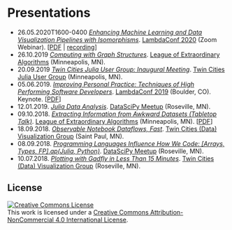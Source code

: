 # Presentations
- 26.05.2020T1600-0400 *[Enhancing Machine Learning and Data Visualization Pipelines with Isomorphisms](https://github.com/jagrafft/presentations/tree/master/enhancing_ml-dv_pipelines_w_isomorphisms)*. [LambdaConf 2020][lc2020] (Zoom Webinar). [[PDF][lc2020pres] | [recording][lc2020presrec]]
- 26.10.2019 *[Computing with Graph Structures](https://github.com/jagrafft/presentations/tree/master/computing_with_graph_structures)*. [League of Extraordinary Algorithms][leam] (Minneapolis, MN).
- 20.09.2019 *[Twin Cities Julia User Group: Inaugural Meeting](https://github.com/jagrafft/presentations/tree/master/tc_julia_user_group_inaugural_meeting)*. [Twin Cities Julia User Group][tcjug] (Minneapolis, MN).
- 05.06.2019. *[Improving Personal Practice: Techniques of High Performing Software Developers](https://github.com/jagrafft/presentations/tree/master/improving_personal_practice)*. [LambdaConf 2019][lc2019] (Boulder, CO). Keynote. [[PDF][lc2019pres]]
- 12.01.2019. *[Julia Data Analysis](https://github.com/jagrafft/presentations/tree/master/julia_data_analysis)*. [DataSciPy Meetup][leam] (Roseville, MN).
- 09.10.2018. *[Extracting Information from Awkward Datasets (Tabletop Talk)](https://github.com/jagrafft/presentations/tree/master/extracting_info_awkward_datasets)*. [League of Extraordinary Algorithms][leam] (Minneapolis, MN). [[PDF][extractpres]]
- 18.09.2018. *[Observable Notebook Dataflows, Fast](https://beta.observablehq.com/@jagrafft/travel-time-for-nil-recurring-reps)*. [Twin Cities (Data) Visualization Group][tcvg] (Saint Paul, MN).
- 08.09.2018. *[Programming Languages Influence How We Code: \[Arrays, Types, FP\].ap(Julia, Python)](https://github.com/jagrafft/presentations/tree/master/arrays_types_fp_julia_python)*. [DataSciPy Meetup][leam] (Roseville, MN).
- 10.07.2018. *[Plotting with Gadfly in Less Than 15 Minutes](https://github.com/jagrafft/presentations/tree/master/plotting_w_gadfly_lt_15min)*. [Twin Cities (Data) Visualization Group][tcvg] (Roseville, MN).

## License
<a rel="license" href="http://creativecommons.org/licenses/by-nc/4.0/"><img alt="Creative Commons License" style="border-width:0" src="https://i.creativecommons.org/l/by-nc/4.0/88x31.png" /></a><br />This work is licensed under a <a rel="license" href="http://creativecommons.org/licenses/by-nc/4.0/">Creative Commons Attribution-NonCommercial 4.0 International License</a>.

[extractpres]: https://github.com/jagrafft/presentations/raw/master/extracting_info_awkward_datasets/extracting_info_awkward_datasets.pdf
[lc2019]: https://lambdaconf.zohobackstage.com/LambdaConf2019
[lc2019pres]: https://github.com/jagrafft/presentations/raw/master/improving_personal_practice/JasonAGrafft-ImprovingPersonalPractice.pdf
[lc2020]: https://lambdaconf.zohobackstage.com/LambdaConf2020
[lc2020pres]: https://github.com/jagrafft/presentations/raw/master/enhancing_ml-dv_pipelines_w_isomorphisms/JasonAGrafft_EnhancingMLPipelines_w_Isomorphims.pdf
[lc2020presrec]: https://youtu.be/wXQ94I_vrSc
[leam]: https://www.meetup.com/League-of-Extraordinary-Algorithms/
[tcjug]: https://www.meetup.com/Twin-Cities-Julia-User-Group/
[tcvg]: https://www.meetup.com/Twin-Cities-Visualization-Group/
